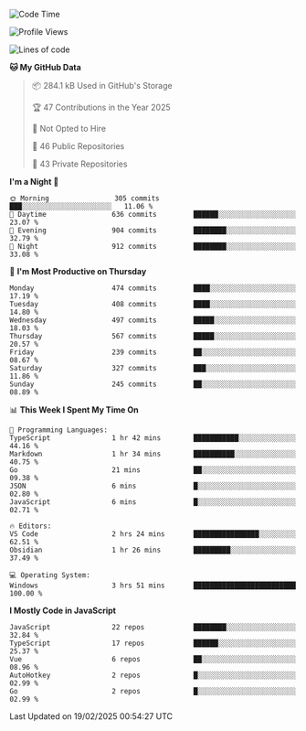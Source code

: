 <!--START_SECTION:waka-->
![Code Time](http://img.shields.io/badge/Code%20Time-914%20hrs%2033%20mins-blue)

![Profile Views](http://img.shields.io/badge/Profile%20Views-13-blue)

![Lines of code](https://img.shields.io/badge/From%20Hello%20World%20I%27ve%20Written-1.1%20million%20lines%20of%20code-blue)

**🐱 My GitHub Data** 

> 📦 284.1 kB Used in GitHub's Storage 
 > 
> 🏆 47 Contributions in the Year 2025
 > 
> 🚫 Not Opted to Hire
 > 
> 📜 46 Public Repositories 
 > 
> 🔑 43 Private Repositories 
 > 
**I'm a Night 🦉** 

```text
🌞 Morning                305 commits         ███░░░░░░░░░░░░░░░░░░░░░░   11.06 % 
🌆 Daytime                636 commits         ██████░░░░░░░░░░░░░░░░░░░   23.07 % 
🌃 Evening                904 commits         ████████░░░░░░░░░░░░░░░░░   32.79 % 
🌙 Night                  912 commits         ████████░░░░░░░░░░░░░░░░░   33.08 % 
```
📅 **I'm Most Productive on Thursday** 

```text
Monday                   474 commits         ████░░░░░░░░░░░░░░░░░░░░░   17.19 % 
Tuesday                  408 commits         ████░░░░░░░░░░░░░░░░░░░░░   14.80 % 
Wednesday                497 commits         █████░░░░░░░░░░░░░░░░░░░░   18.03 % 
Thursday                 567 commits         █████░░░░░░░░░░░░░░░░░░░░   20.57 % 
Friday                   239 commits         ██░░░░░░░░░░░░░░░░░░░░░░░   08.67 % 
Saturday                 327 commits         ███░░░░░░░░░░░░░░░░░░░░░░   11.86 % 
Sunday                   245 commits         ██░░░░░░░░░░░░░░░░░░░░░░░   08.89 % 
```


📊 **This Week I Spent My Time On** 

```text
💬 Programming Languages: 
TypeScript               1 hr 42 mins        ███████████░░░░░░░░░░░░░░   44.16 % 
Markdown                 1 hr 34 mins        ██████████░░░░░░░░░░░░░░░   40.75 % 
Go                       21 mins             ██░░░░░░░░░░░░░░░░░░░░░░░   09.38 % 
JSON                     6 mins              █░░░░░░░░░░░░░░░░░░░░░░░░   02.80 % 
JavaScript               6 mins              █░░░░░░░░░░░░░░░░░░░░░░░░   02.71 % 

🔥 Editors: 
VS Code                  2 hrs 24 mins       ████████████████░░░░░░░░░   62.51 % 
Obsidian                 1 hr 26 mins        █████████░░░░░░░░░░░░░░░░   37.49 % 

💻 Operating System: 
Windows                  3 hrs 51 mins       █████████████████████████   100.00 % 
```

**I Mostly Code in JavaScript** 

```text
JavaScript               22 repos            ████████░░░░░░░░░░░░░░░░░   32.84 % 
TypeScript               17 repos            ██████░░░░░░░░░░░░░░░░░░░   25.37 % 
Vue                      6 repos             ██░░░░░░░░░░░░░░░░░░░░░░░   08.96 % 
AutoHotkey               2 repos             █░░░░░░░░░░░░░░░░░░░░░░░░   02.99 % 
Go                       2 repos             █░░░░░░░░░░░░░░░░░░░░░░░░   02.99 % 
```




 Last Updated on 19/02/2025 00:54:27 UTC
<!--END_SECTION:waka-->
